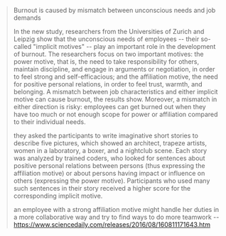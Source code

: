 > Burnout is caused by mismatch between unconscious needs and job demands
>
> In the new study, researchers from the Universities of Zurich and Leipzig show that the unconscious needs of employees -- their so-called "implicit motives" -- play an important role in the development of burnout. The researchers focus on two important motives: the power motive, that is, the need to take responsibility for others, maintain discipline, and engage in arguments or negotiation, in order to feel strong and self-efficacious; and the affiliation motive, the need for positive personal relations, in order to feel trust, warmth, and belonging. A mismatch between job characteristics and either implicit motive can cause burnout, the results show. Moreover, a mismatch in either direction is risky: employees can get burned out when they have too much or not enough scope for power or affiliation compared to their individual needs.
>
> they asked the participants to write imaginative short stories to describe five pictures, which showed an architect, trapeze artists, women in a laboratory, a boxer, and a nightclub scene. Each story was analyzed by trained coders, who looked for sentences about positive personal relations between persons (thus expressing the affiliation motive) or about persons having impact or influence on others (expressing the power motive). Participants who used many such sentences in their story received a higher score for the corresponding implicit motive.
>
> an employee with a strong affiliation motive might handle her duties in a more collaborative way and try to find ways to do more teamwork
> -- https://www.sciencedaily.com/releases/2016/08/160811171643.htm
